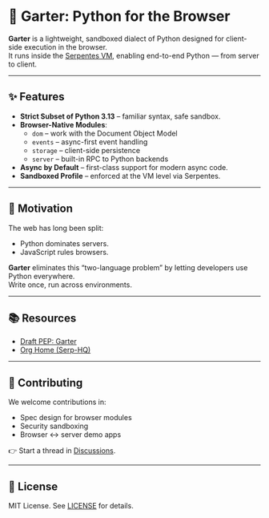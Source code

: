 # 🐍 Garter: Python for the Browser

**Garter** is a lightweight, sandboxed dialect of Python designed for client-side execution in the browser.  
It runs inside the [Serpentes VM](https://github.com/serp-hq/serp-serpentes), enabling end-to-end Python — from server to client.

---

## ✨ Features
- **Strict Subset of Python 3.13** – familiar syntax, safe sandbox.  
- **Browser-Native Modules**:
  - `dom` – work with the Document Object Model  
  - `events` – async-first event handling  
  - `storage` – client-side persistence  
  - `server` – built-in RPC to Python backends  
- **Async by Default** – first-class support for modern async code.  
- **Sandboxed Profile** – enforced at the VM level via Serpentes.

---

## 📖 Motivation
The web has long been split:  
- Python dominates servers.  
- JavaScript rules browsers.  

**Garter** eliminates this “two-language problem” by letting developers use Python everywhere.  
Write once, run across environments.

---

## 📚 Resources
- [Draft PEP: Garter](https://github.com/serp-hq/serp-garter/blob/main/PEP_XXXX_Garter.pdf)  
- [Org Home (Serp-HQ)](https://github.com/serp-hq)  

---

## 🤝 Contributing
We welcome contributions in:  
- Spec design for browser modules  
- Security sandboxing  
- Browser ↔ server demo apps  

👉 Start a thread in [Discussions](https://github.com/serp-hq/serp-garter/discussions).  

---

## 📜 License
MIT License. See [LICENSE](LICENSE) for details.
